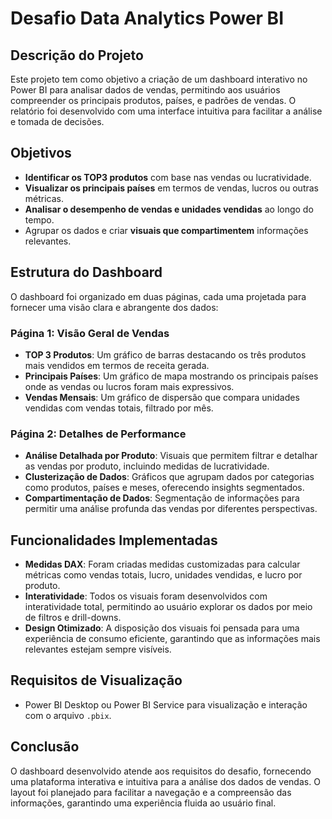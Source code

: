 # Desafio Data Analytics Power BI

## Descrição do Projeto

Este projeto tem como objetivo a criação de um dashboard interativo no Power BI para analisar dados de vendas, permitindo aos usuários compreender os principais produtos, países, e padrões de vendas. O relatório foi desenvolvido com uma interface intuitiva para facilitar a análise e tomada de decisões.

## Objetivos

- **Identificar os TOP3 produtos** com base nas vendas ou lucratividade.
- **Visualizar os principais países** em termos de vendas, lucros ou outras métricas.
- **Analisar o desempenho de vendas e unidades vendidas** ao longo do tempo.
- Agrupar os dados e criar **visuais que compartimentem** informações relevantes.
  
## Estrutura do Dashboard

O dashboard foi organizado em duas páginas, cada uma projetada para fornecer uma visão clara e abrangente dos dados:

### Página 1: Visão Geral de Vendas

- **TOP 3 Produtos**: Um gráfico de barras destacando os três produtos mais vendidos em termos de receita gerada.
- **Principais Países**: Um gráfico de mapa mostrando os principais países onde as vendas ou lucros foram mais expressivos.
- **Vendas Mensais**: Um gráfico de dispersão que compara unidades vendidas com vendas totais, filtrado por mês.

### Página 2: Detalhes de Performance

- **Análise Detalhada por Produto**: Visuais que permitem filtrar e detalhar as vendas por produto, incluindo medidas de lucratividade.
- **Clusterização de Dados**: Gráficos que agrupam dados por categorias como produtos, países e meses, oferecendo insights segmentados.
- **Compartimentação de Dados**: Segmentação de informações para permitir uma análise profunda das vendas por diferentes perspectivas.

## Funcionalidades Implementadas

- **Medidas DAX**: Foram criadas medidas customizadas para calcular métricas como vendas totais, lucro, unidades vendidas, e lucro por produto.
- **Interatividade**: Todos os visuais foram desenvolvidos com interatividade total, permitindo ao usuário explorar os dados por meio de filtros e drill-downs.
- **Design Otimizado**: A disposição dos visuais foi pensada para uma experiência de consumo eficiente, garantindo que as informações mais relevantes estejam sempre visíveis.

## Requisitos de Visualização

- Power BI Desktop ou Power BI Service para visualização e interação com o arquivo `.pbix`.

## Conclusão

O dashboard desenvolvido atende aos requisitos do desafio, fornecendo uma plataforma interativa e intuitiva para a análise dos dados de vendas. O layout foi planejado para facilitar a navegação e a compreensão das informações, garantindo uma experiência fluida ao usuário final.
